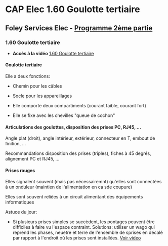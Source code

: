 # CAP Elec 1.60 Goulotte tertiaire
## Foley Services Elec - [Programme 2ème partie](../2eme_partie/README.md)

### 1.60 Goulotte tertiaire

- **Accès à la vidéo** [1.60 Goulotte tertiaire](https://youtu.be/S5jN4580Igg)

#### Goulotte tertiaire

Elle a deux fonctions:

- Chemin pour les câbles
- Socle pour les appareillages
- Elle comporte deux compartiments (courant faible, courant fort)

- Elle se fixe avec les chevilles "queue de cochon"

#### Articulations des goulottes, disposition des prises PC, RJ45, ...

Angle plat (droit), angle intérieur, extérieur, connecteur en T, embout de finition, ...

Recommandations disposition des prises (triples), fiches à 45 degrés, alignement PC et RJ45, ...

#### Prises rouges

Elles signalent souvent (mais pas nécessairemnt) qu'elles sont connectées à un onduleur (maintien de l'alimentation en ca sde coupure)

Elles sont souvent reliées à un circuit alimentant des équipements informatiques

Astuce du jour:

- Si plusieurs prises simples se succèdent, les pontages peuvent être difficiles à faire vu l'espace contraint. Solutions: utiliser un wago qui reprend les phases, neuetre et terre de l'ensemble de sprises en décalé par rapport à l'endroit où les prises sont installées. [Voir video](https://youtu.be/S5jN4580Igg?t=17m30s)

